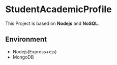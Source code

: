 # StudentAcademicProfile
This Project is based on **Nodejs** and **NoSQL**.
## Environment
- Nodejs(Express+ejs)
- MongoDB
